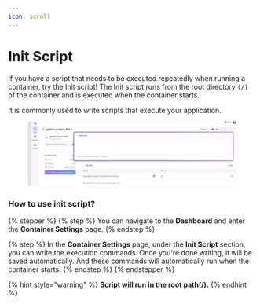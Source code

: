 ```yaml
---
icon: scroll
---
```


# Init Script

If you have a script that needs to be executed repeatedly when running a container, try the Init script! The Init script runs from the root directory `(/)` of the container and is executed when the container starts.

It is commonly used to write scripts that execute your application.

<figure><img src="../../../../../.gitbook/assets/InitScript_01.png" alt=""><figcaption></figcaption></figure>

### How to use init script?

{% stepper %}
{% step %}
You can navigate to the **Dashboard** and enter the **Container Settings** page.
{% endstep %}

{% step %}
In the **Container Settings** page, under the **Init Script** section, you can write the execution commands. Once you're done writing, it will be saved automatically. And these commands will automatically run when the container starts.&#x20;
{% endstep %}
{% endstepper %}

{% hint style="warning" %}
**Script will run in the root path(/).**
{% endhint %}
